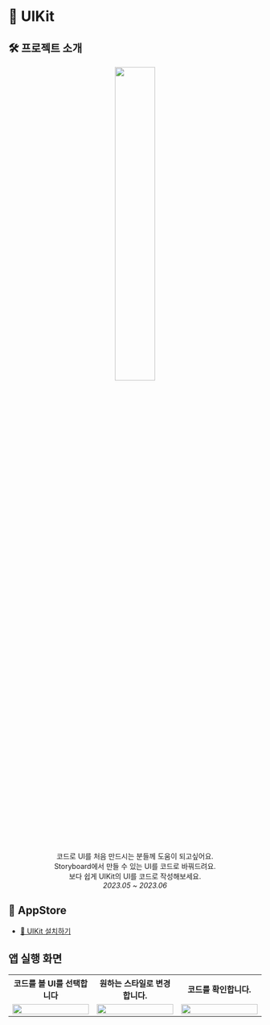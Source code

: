 # 🍎 UIKit

## 🛠️ 프로젝트 소개  
<p align="center">
    <img src="https://github.com/junbok97/iOS-UIKit/assets/71696675/cffabc02-721d-423e-a7d0-b1d9b198b8bf" width=40% /> <br>
    코드로 UI를 처음 만드시는 분들께 도움이 되고싶어요.<br>
    Storyboard에서 만들 수 있는 UI를 코드로 바꿔드려요.<br>
    보다 쉽게 UIKit의 UI를 코드로 작성해보세요.<br>
    <i>2023.05 ~ 2023.06</i>
</p>


## 🏬 AppStore
- [🍎 UIKit 설치하기](apps.apple.com/kr/app/uikit/id6448916109)


## 앱 실행 화면

<table>
    <tr>
    <th style="width: 33%;">코드를 볼 UI를 선택합니다</th>
    <th style="width: 33%;">원하는 스타일로 변경합니다.</th>
    <th style="width: 33%;">코드를 확인합니다.</th>
  </tr>
  <tr>
    <td><img src="https://github.com/junbok97/iOS-UIKit/assets/71696675/04af8c2b-6de8-4be6-a2ba-8627c8b89914" style="width: 100%;"/></td>
    <td><img src="https://github.com/junbok97/iOS-UIKit/assets/71696675/b724c5c8-05a4-4850-9ad7-d17f91806e93" style="width: 100%;"/></td>
    <td><img src="https://github.com/junbok97/iOS-UIKit/assets/71696675/c67e821d-83e2-483e-98fb-c6628b3c8919" style="width: 100%;"/></td>
  </tr>
</table>